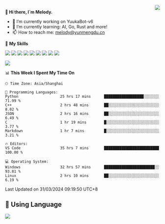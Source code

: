 <a href="#">
  <img align="right" src="https://github-readme-stats.vercel.app/api?username=melodyyuuka&count_private=true&show_icons=true" />
</a>

**👋 Hi there, I`m Melody.**

- 🔭 I’m currently working on YuukaBot-v6
- 🌱 I’m currently learning: AI, Go, Rust and more!
- 📫 How to reach me: melody@yunmengdu.cn

🌟 **My Skills** 

![](https://img.shields.io/badge/-Python-3e74a2?style=flat-square&logo=Python&logoColor=fff)
![](https://img.shields.io/badge/-Java-007396?style=flat-square&logo=OpenJDK&logoColor=fff)
![](https://img.shields.io/badge/-Node.js-339933?style=flat-square&logo=Node.js&logoColor=fff)
![](https://img.shields.io/badge/-Git-f05032?style=flat-square&logo=git&logoColor=fff)
![](https://img.shields.io/badge/-PostgreSQL-4169e1?style=flat-square&logo=PostgreSQL&logoColor=fff)
![](https://img.shields.io/badge/-Rust-000000?style=flat-square&logo=rust&logoColor=fff)
![](https://img.shields.io/badge/-VSCode-007acc?style=flat-square&logo=Visual-Studio-Code&logoColor=fff)
![](https://img.shields.io/badge/-FastAPI-009688?style=flat-square&logo=FastAPI&logoColor=fff)
![](https://img.shields.io/badge/-Linux-000000?style=flat-square&logo=Linux&logoColor=fff)


![](https://wakatime.com/badge/user/fa6dc0e2-47c5-4d2d-ae45-69fec6f2122c.svg)

<!--START_SECTION:waka-->
📊 **This Week I Spent My Time On** 

```text
🕑︎ Time Zone: Asia/Shanghai

💬 Programming Languages: 
Python                   25 hrs 17 mins      ██████████████████░░░░░░░   71.99 % 
C++                      2 hrs 48 mins       ██░░░░░░░░░░░░░░░░░░░░░░░    8.02 % 
JSON                     2 hrs 16 mins       ██░░░░░░░░░░░░░░░░░░░░░░░    6.49 % 
C                        1 hr 19 mins        █░░░░░░░░░░░░░░░░░░░░░░░░    3.77 % 
Markdown                 1 hr 7 mins         █░░░░░░░░░░░░░░░░░░░░░░░░    3.21 % 

🔥 Editors: 
VS Code                  35 hrs 7 mins       █████████████████████████   100.00 % 

💻 Operating System: 
Windows                  32 hrs 57 mins      ███████████████████████░░   93.81 % 
Linux                    2 hrs 10 mins       ██░░░░░░░░░░░░░░░░░░░░░░░    6.19 % 
```


 Last Updated on 31/03/2024 09:19:50 UTC+8
<!--END_SECTION:waka-->

## 🥰 **Using Language**

![](https://github-readme-stats.vercel.app/api/wakatime?username=MelodyYuyuko&layout=compact&hide_border=true)
